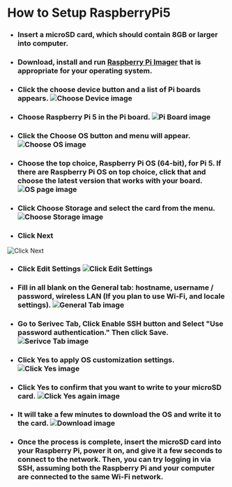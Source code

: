 # How to Setup RaspberryPi5
- ### Insert a microSD card, which should contain 8GB or larger into computer.
- ### Download, install and run [Raspberry Pi Imager](https://www.raspberrypi.com/software/) that is appropriate for your operating system.
- ### Click the choose device button and a list of Pi boards appears. ![Choose Device image](https://cdn.mos.cms.futurecdn.net/SPUHaV6g8Qxc2yBNd6qFW8-970-80.png)

- ### Choose Raspberry Pi 5 in the Pi board. ![Pi Board image](https://robu.in/wp-content/uploads/2024/01/o7.jpg)

- ### Click the Choose OS button and menu will appear. ![Choose OS image](https://cdn.discordapp.com/attachments/1196726335867998269/1308708929718714389/image.png?ex=673eedab&is=673d9c2b&hm=cb79c6e8f50fe94e3aea4d146fa50add4f7151fb0ff35a123769ea3f42c9172f&)

- ### Choose the top choice, Raspberry Pi OS (64-bit), for Pi 5. If there are Raspberry Pi OS on top choice, click that and choose the latest version that works with your board. ![OS page image](https://robu.in/wp-content/uploads/2024/01/o6.jpg)

- ### Click Choose Storage and select the card from the menu. ![Choose Storage image](https://robu.in/wp-content/uploads/2024/01/o8.jpg)

- ### Click Next 

![Click Next](https://cdn.mos.cms.futurecdn.net/cQHK7tWkKGRENVuMkR5Gkg-970-80.png.webp)
- ### Click Edit Settings ![Click Edit Settings](https://cdn.discordapp.com/attachments/1196726335867998269/1308709818537742407/image.png?ex=673eee7f&is=673d9cff&hm=0e207f68b3dde950df18f7399f9416c38dd36799c61f329f531dafe86e39a99c&)

- ### Fill in all blank on the General tab: hostname, username / password, wireless LAN (If you plan to use Wi-Fi, and locale settings). ![General Tab image](https://cdn.mos.cms.futurecdn.net/Et4hHahUd3dN3nufsLKqFN-970-80.png.webp)
- ### Go to Serivec Tab, Click Enable SSH button and Select "Use password authentication."  Then click Save. ![Serivce Tab image](https://cdn.mos.cms.futurecdn.net/FQPA4pWp9qswNM8feDE4ye-970-80.png.webp)
- ### Click Yes to apply OS customization settings. ![Click Yes image](https://cdn.mos.cms.futurecdn.net/z3SSm8nAART9rhkdxr3jvk-970-80.png.webp)
- ### Click Yes to confirm that you want to write to your microSD card. ![Click Yes again image](https://cdn.mos.cms.futurecdn.net/4WM6JqmAUGPpmXJxqMzfC6-970-80.png.webp)
- ### It will take a few minutes to download the OS and write it to the card. ![Download image](https://cdn.mos.cms.futurecdn.net/upTCsdvyixsdfuyhtyKJdQ-970-80.png.webp)
- ### Once the process is complete, insert the microSD card into your Raspberry Pi, power it on, and give it a few seconds to connect to the network. Then, you can try logging in via SSH, assuming both the Raspberry Pi and your computer are connected to the same Wi-Fi network.